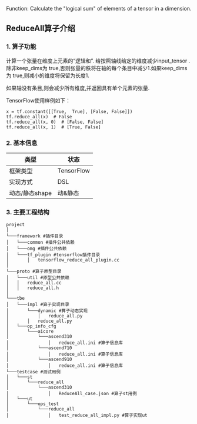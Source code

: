 Function: Calculate the "logical sum" of elements of a tensor in a dimension.

## ReduceAll算子介绍
### 1. 算子功能
计算一个张量在维度上元素的“逻辑和”.
给按照轴线给定的维度减少input_tensor .除非keep_dims为 true,否则张量的秩将在轴的每个条目中减少1.如果keep_dims为 true,则减小的维度将保留为长度1.

如果轴没有条目,则会减少所有维度,并返回具有单个元素的张量.

TensorFlow使用样例如下：
```
x = tf.constant([[True,  True], [False, False]])
tf.reduce_all(x)  # False
tf.reduce_all(x, 0)  # [False, False]
tf.reduce_all(x, 1)  # [True, False]
```

### 2. 基本信息
| **类型**       | **状态**    |
|-------------|---------------|
| 框架类型    | TensorFlow  |
| 实现方式 | DSL      |
| 动态/静态shape  | 动&静态 |

### 3. 主要工程结构
```
project
│  
└───framework #插件目录
│   └───common #插件公共依赖
│   └───omg #插件公共依赖
│   └───tf_plugin #tensorflow插件目录
│       │   tensorflow_reduce_all_plugin.cc
│  
└───proto #算子原型目录
│   └───util #原型公共依赖
│   │   reduce_all.cc
│   │   reduce_all.h
│   
└───tbe  
│   └───impl #算子实现目录
│       └───dynamic #算子动态实现
│           │   reduce_all.py
│       │   reduce_all.py
│   └───op_info_cfg
│       └───aicore
│           └───ascend310
│               │   reduce_all.ini #算子信息库
│           └───ascend710
│               │   reduce_all.ini #算子信息库
│           └───ascend910
│               │   reduce_all.ini #算子信息库
└───testcase #测试用例
│   └───st
│       └───reduce_all
│           └───ascend310
│               │   ReduceAll_case.json #算子st用例
│   └───ut
│       └───ops_test
│           └───reduce_all
│               │   test_reduce_all_impl.py #算子实现ut
```
